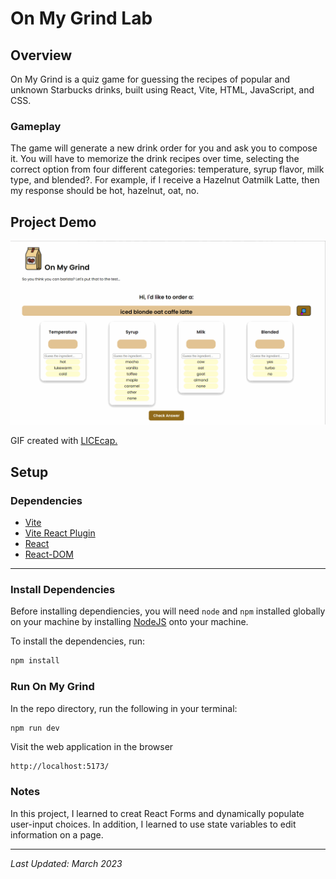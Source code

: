 # On My Grind Lab

## Overview

On My Grind is a quiz game for guessing the recipes of popular and unknown Starbucks drinks, built using React, Vite, HTML, JavaScript, and CSS.

### Gameplay

The game will generate a new drink order for you and ask you to compose it. You will have to memorize the drink recipes over time, selecting the correct option from four different categories: temperature, syrup flavor, milk type, and blended?. For example, if I receive a Hazelnut Oatmilk Latte, then my response should be hot, hazelnut, oat, no.

## Project Demo

<img src="https://github.com/gabrielaliera/barista-app/blob/master/barista-walkthrough.gif" title='Video Demo' width='' alt='Video Demo' />

GIF created with <a href="https://www.cockos.com/licecap/">LICEcap.</a>


## Setup

### Dependencies

* [Vite](https://www.npmjs.com/package/vite)
* [Vite React Plugin](https://www.npmjs.com/package/@vitejs/plugin-react)
* [React](https://www.npmjs.com/package/react)
* [React-DOM](https://www.npmjs.com/package/react-dom)

---

### Install Dependencies

Before installing dependiencies, you will need `node` and `npm` installed globally on your machine by installing [NodeJS](https://nodejs.org/en/download/) onto your machine.

To install the dependencies, run:

```sh
npm install
```

### Run On My Grind

In the repo directory, run the following in your terminal:

```sh
npm run dev

```

Visit the web application in the browser

```console
http://localhost:5173/
```
### Notes
In this project, I learned to creat React Forms and dynamically populate user-input choices. In addition, I learned to use state variables to edit information on a page.

---

*Last Updated: March 2023*
